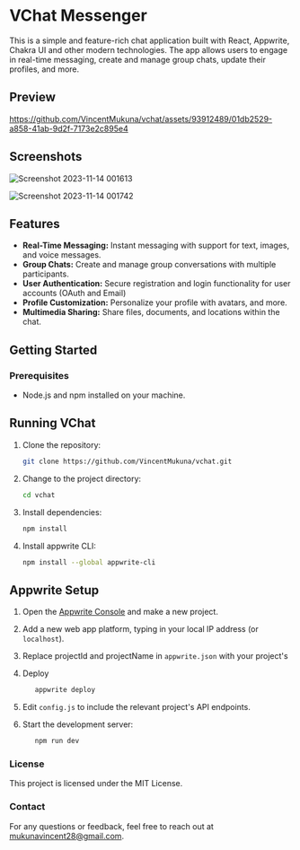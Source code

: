 # VChat Messenger

This is a simple and feature-rich chat application built with React, Appwrite, Chakra UI and other modern technologies. The app allows users to engage in real-time messaging, create and manage group chats, update their profiles, and more.

## Preview

https://github.com/VincentMukuna/vchat/assets/93912489/01db2529-a858-41ab-9d2f-7173e2c895e4

## Screenshots

![Screenshot 2023-11-14 001613](https://github.com/VincentMukuna/vchat/assets/93912489/b51d39b8-86fb-463b-8e12-02b218279eda)

![Screenshot 2023-11-14 001742](https://github.com/VincentMukuna/vchat/assets/93912489/d695955f-6910-425e-a1d2-af8418afcd64)

## Features

- **Real-Time Messaging:** Instant messaging with support for text, images, and voice messages.
- **Group Chats:** Create and manage group conversations with multiple participants.
- **User Authentication:** Secure registration and login functionality for user accounts (OAuth and Email)
- **Profile Customization:** Personalize your profile with avatars, and more.
- **Multimedia Sharing:** Share files, documents, and locations within the chat.

## Getting Started

### Prerequisites

- Node.js and npm installed on your machine.

## Running VChat

1. Clone the repository:

   ```bash
   git clone https://github.com/VincentMukuna/vchat.git

   ```

2. Change to the project directory:
   ```bash
   cd vchat
   ```
3. Install dependencies:
   ```bash
   npm install
   ```
4. Install appwrite CLI:
   ```bash
   npm install --global appwrite-cli
   ```

## Appwrite Setup

1. Open the [Appwrite Console](https://cloud.appwrite.io/) and make a new project.

2. Add a new web app platform, typing
   in your local IP address (or `localhost`).
3. Replace projectId and projectName in `appwrite.json` with your project's

4. Deploy

   ```bash
      appwrite deploy
   ```

5. Edit `config.js` to include the relevant project's API endpoints.

6. Start the development server:
   ```bash
      npm run dev
   ```

### License

This project is licensed under the MIT License.

### Contact

For any questions or feedback, feel free to reach out at mukunavincent28@gmail.com.

